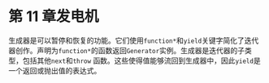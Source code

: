 # 第 11 章发电机

生成器是可以暂停和恢复的功能。它们使用`function*`和`yield`关键字简化了迭代器创作。声明为`function*`的函数返回`Generator`实例。生成器是迭代器的子类型，包括其他`next`和`throw` 函数。这些使得值能够流回到生成器中，因此`yield`是一个返回或抛出值的表达式。